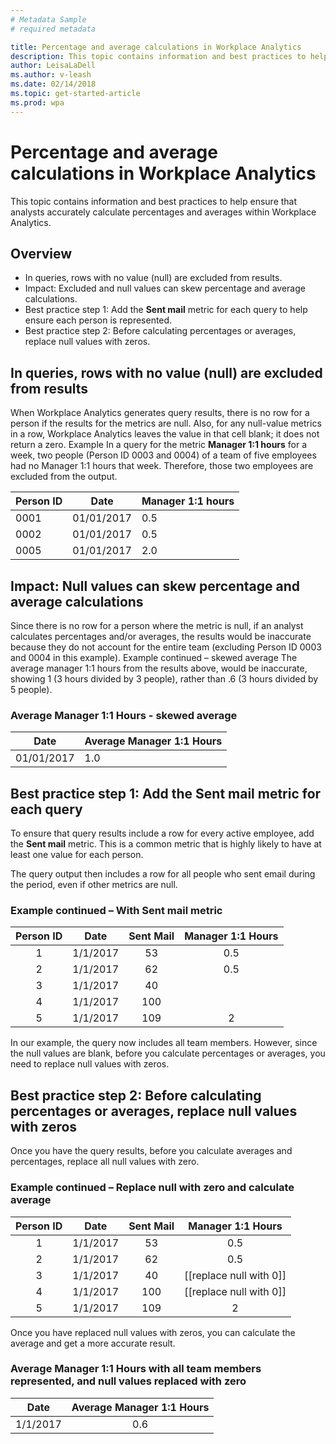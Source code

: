 ```yaml
---
# Metadata Sample
# required metadata

title: Percentage and average calculations in Workplace Analytics
description: This topic contains information and best practices to help ensure that analysts accurately calculate percentages and averages within Workplace Analytics. 
author: LeisaLaDell
ms.author: v-leash
ms.date: 02/14/2018
ms.topic: get-started-article
ms.prod: wpa
---
```

# Percentage and average calculations in Workplace Analytics

This topic contains information and best practices to help ensure that analysts accurately calculate percentages and averages within Workplace Analytics.
## Overview
* In queries, rows with no value (null) are excluded from results.
* Impact: Excluded and null values can skew percentage and average calculations.
* Best practice step 1: Add the **Sent mail** metric for each query to help ensure each person is represented.
* Best practice step 2: Before calculating percentages or averages, replace null values with zeros.

## In queries, rows with no value (null) are excluded from results
When Workplace Analytics generates query results, there is no row for a person if the results for the metrics are null. Also, for any null-value metrics in a row, Workplace Analytics leaves the value in that cell blank; it does not return a zero.
Example In a query for the metric **Manager 1:1 hours**  for a week, two people (Person ID 0003 and 0004) of a team of five employees had no Manager 1:1 hours that week. Therefore, those two employees are excluded from the output.


Person ID  | Date | Manager 1:1 hours
---------|----------|---------
0001 | 01/01/2017 | 0.5
0002 | 01/01/2017 | 0.5
0005 | 01/01/2017 | 2.0

## Impact: Null values can skew percentage and average calculations
Since there is no row for a person where the metric is null, if an analyst calculates percentages and/or averages, the results would be inaccurate because they do not account for the entire team (excluding Person ID 0003 and 0004 in this example). 
Example continued – skewed average The average manager 1:1 hours from the results above, would be inaccurate, showing 1 (3 hours divided by 3 people), rather than .6 (3 hours divided by 5 people).

### Average Manager 1:1 Hours - skewed average
Date | Average Manager 1:1 Hours 
---------|----------
 01/01/2017 | 1.0 

## Best practice step 1: Add the Sent mail metric for each query
To ensure that query results include a row for every active employee, add the **Sent mail** metric. This is a common metric that is highly likely to have at least one value for each person.

The query output then includes a row for all people who sent email during the period, even if other metrics are null.

### Example continued – With Sent mail metric

**Person ID**|**Date**|**Sent Mail**|**Manager 1:1 Hours**
:-----:|:-----:|:-----:|:-----:
1|1/1/2017|53|0.5
2|1/1/2017|62|0.5
3|1/1/2017|40| 
4|1/1/2017|100| 
5|1/1/2017|109|2

In our example, the query now includes all team members. However, since the null values are blank, before you calculate percentages or averages, you need to replace null values with zeros.

## Best practice step 2: Before calculating percentages or averages, replace null values with zeros
Once you have the query results, before you calculate averages and percentages, replace all null values with zero.

### Example continued – Replace null with zero and calculate average

**Person ID**|**Date**|**Sent Mail**|**Manager 1:1 Hours**
:-----:|:-----:|:-----:|:-----:
1|1/1/2017|53|0.5
2|1/1/2017|62|0.5
3|1/1/2017|40|[[replace null with 0]]
4|1/1/2017|100|[[replace null with 0]]
5|1/1/2017|109|2

Once you have replaced null values with zeros, you can calculate the average and get a more accurate result.
### Average Manager 1:1 Hours with all team members represented, and null values replaced with zero 
**Date**|**Average Manager 1:1 Hours**
:-----:|:-----:
1/1/2017|0.6